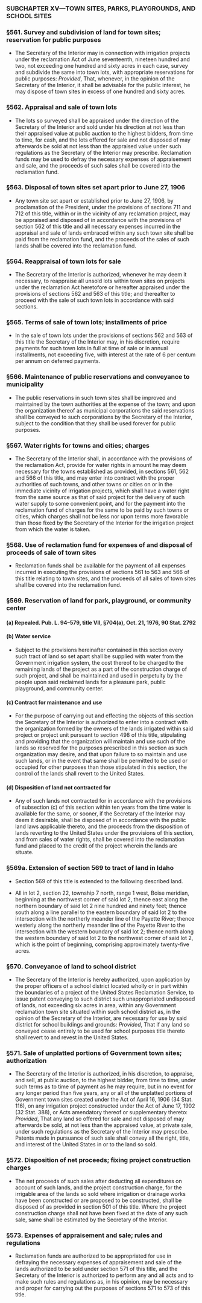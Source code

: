 ### SUBCHAPTER XV—TOWN SITES, PARKS, PLAYGROUNDS, AND SCHOOL SITES

### §561. Survey and subdivision of land for town sites; reservation for public purposes
* The Secretary of the Interior may in connection with irrigation projects under the reclamation Act of June seventeenth, nineteen hundred and two, not exceeding one hundred and sixty acres in each case, survey and subdivide the same into town lots, with appropriate reservations for public purposes: _Provided_, That, whenever, in the opinion of the Secretary of the Interior, it shall be advisable for the public interest, he may dispose of town sites in excess of one hundred and sixty acres.

### §562. Appraisal and sale of town lots
* The lots so surveyed shall be appraised under the direction of the Secretary of the Interior and sold under his direction at not less than their appraised value at public auction to the highest bidders, from time to time, for cash, and the lots offered for sale and not disposed of may afterwards be sold at not less than the appraised value under such regulations as the Secretary of the Interior may prescribe. Reclamation funds may be used to defray the necessary expenses of appraisement and sale, and the proceeds of such sales shall be covered into the reclamation fund.

### §563. Disposal of town sites set apart prior to June 27, 1906
* Any town site set apart or established prior to June 27, 1906, by proclamation of the President, under the provisions of sections 711 and 712 of this title, within or in the vicinity of any reclamation project, may be appraised and disposed of in accordance with the provisions of section 562 of this title and all necessary expenses incurred in the appraisal and sale of lands embraced within any such town site shall be paid from the reclamation fund, and the proceeds of the sales of such lands shall be covered into the reclamation fund.

### §564. Reappraisal of town lots for sale
* The Secretary of the Interior is authorized, whenever he may deem it necessary, to reappraise all unsold lots within town sites on projects under the reclamation Act heretofore or hereafter appraised under the provisions of sections 562 and 563 of this title; and thereafter to proceed with the sale of such town lots in accordance with said sections.

### §565. Terms of sale of town lots; installments of price
* In the sale of town lots under the provisions of sections 562 and 563 of this title the Secretary of the Interior may, in his discretion, require payments for such town lots in full at time of sale or in annual installments, not exceeding five, with interest at the rate of 6 per centum per annum on deferred payments.

### §566. Maintenance of public reservations and conveyance to municipality
* The public reservations in such town sites shall be improved and maintained by the town authorities at the expense of the town; and upon the organization thereof as municipal corporations the said reservations shall be conveyed to such corporations by the Secretary of the Interior, subject to the condition that they shall be used forever for public purposes.

### §567. Water rights for towns and cities; charges
* The Secretary of the Interior shall, in accordance with the provisions of the reclamation Act, provide for water rights in amount he may deem necessary for the towns established as provided, in sections 561, 562 and 566 of this title, and may enter into contract with the proper authorities of such towns, and other towns or cities on or in the immediate vicinity of irrigation projects, which shall have a water right from the same source as that of said project for the delivery of such water supply to some convenient point, and for the payment into the reclamation fund of charges for the same to be paid by such towns or cities, which charges shall not be less nor upon terms more favorable than those fixed by the Secretary of the Interior for the irrigation project from which the water is taken.

### §568. Use of reclamation fund for expenses of and disposal of proceeds of sale of town sites
* Reclamation funds shall be available for the payment of all expenses incurred in executing the provisions of sections 561 to 563 and 566 of this title relating to town sites, and the proceeds of all sales of town sites shall be covered into the reclamation fund.

### §569. Reservation of land for park, playground, or community center
#### (a) Repealed. Pub. L. 94–579, title VII, §704(a), Oct. 21, 1976, 90 Stat. 2792
#### (b) Water service
* Subject to the provisions hereinafter contained in this section every such tract of land so set apart shall be supplied with water from the Government irrigation system, the cost thereof to be charged to the remaining lands of the project as a part of the construction charge of such project, and shall be maintained and used in perpetuity by the people upon said reclaimed lands for a pleasure park, public playground, and community center.

#### (c) Contract for maintenance and use
* For the purpose of carrying out and effecting the objects of this section the Secretary of the Interior is authorized to enter into a contract with the organization formed by the owners of the lands irrigated within said project or project unit pursuant to section 498 of this title, stipulating and providing that the organization will maintain and use such of the lands so reserved for the purposes prescribed in this section as such organization may desire, and that upon failure to so maintain and use such lands, or in the event that same shall be permitted to be used or occupied for other purposes than those stipulated in this section, the control of the lands shall revert to the United States.

#### (d) Disposition of land not contracted for
* Any of such lands not contracted for in accordance with the provisions of subsection (c) of this section within ten years from the time water is available for the same, or sooner, if the Secretary of the Interior may deem it desirable, shall be disposed of in accordance with the public land laws applicable thereto, and the proceeds from the disposition of lands reverting to the United States under the provisions of this section, and from sales of water rights, shall be covered into the reclamation fund and placed to the credit of the project wherein the lands are situate.

### §569a. Extension of section 569 to tract of land in Idaho
* Section 569 of this title is extended to the following described land.

* All in lot 2, section 22, township 7 north, range 1 west, Boise meridian, beginning at the northwest corner of said lot 2, thence east along the northern boundary of said lot 2 nine hundred and ninety feet; thence south along a line parallel to the eastern boundary of said lot 2 to the intersection with the northerly meander line of the Payette River; thence westerly along the northerly meander line of the Payette River to the intersection with the western boundary of said lot 2; thence north along the western boundary of said lot 2 to the northwest corner of said lot 2, which is the point of beginning, comprising approximately twenty-five acres.

### §570. Conveyance of land to school district
* The Secretary of the Interior is hereby authorized, upon application by the proper officers of a school district located wholly or in part within the boundaries of a project of the United States Reclamation Service, to issue patent conveying to such district such unappropriated undisposed of lands, not exceeding six acres in area, within any Government reclamation town site situated within such school district as, in the opinion of the Secretary of the Interior, are necessary for use by said district for school buildings and grounds: _Provided_, That if any land so conveyed cease entirely to be used for school purposes title thereto shall revert to and revest in the United States.

### §571. Sale of unplatted portions of Government town sites; authorization
* The Secretary of the Interior is authorized, in his discretion, to appraise, and sell, at public auction, to the highest bidder, from time to time, under such terms as to time of payment as he may require, but in no event for any longer period than five years, any or all of the unplatted portions of Government town sites created under the Act of April 16, 1906 (34 Stat. 116), on any irrigation project constructed under the Act of June 17, 1902 (32 Stat. 388), or Acts amendatory thereof or supplementary thereto: _Provided_, That any land so offered for sale and not disposed of may afterwards be sold, at not less than the appraised value, at private sale, under such regulations as the Secretary of the Interior may prescribe. Patents made in pursuance of such sale shall convey all the right, title, and interest of the United States in or to the land so sold.

### §572. Disposition of net proceeds; fixing project construction charges
* The net proceeds of such sales after deducting all expenditures on account of such lands, and the project construction charge, for the irrigable area of the lands so sold where irrigation or drainage works have been constructed or are proposed to be constructed, shall be disposed of as provided in section 501 of this title. Where the project construction charge shall not have been fixed at the date of any such sale, same shall be estimated by the Secretary of the Interior.

### §573. Expenses of appraisement and sale; rules and regulations
* Reclamation funds are authorized to be appropriated for use in defraying the necessary expenses of appraisement and sale of the lands authorized to be sold under section 571 of this title, and the Secretary of the Interior is authorized to perform any and all acts and to make such rules and regulations as, in his opinion, may be necessary and proper for carrying out the purposes of sections 571 to 573 of this title.